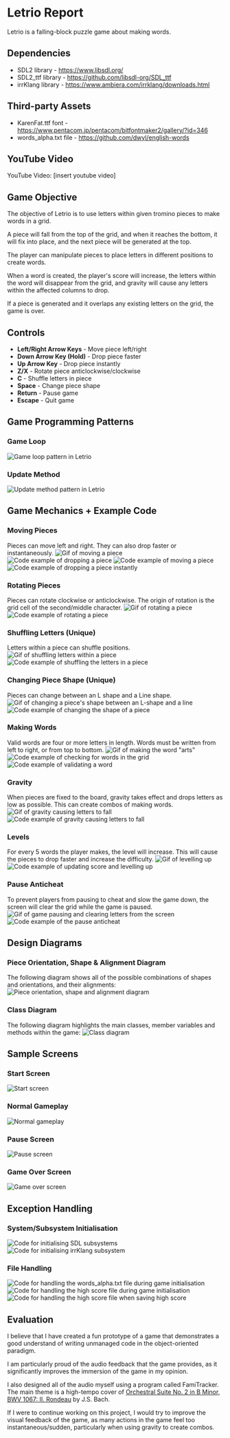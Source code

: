 # Letrio Report
Letrio is a falling-block puzzle game about making words.

## Dependencies
- SDL2 library - https://www.libsdl.org/
- SDL2_ttf library - https://github.com/libsdl-org/SDL_ttf
- irrKlang library - https://www.ambiera.com/irrklang/downloads.html

## Third-party Assets
- KarenFat.ttf font - https://www.pentacom.jp/pentacom/bitfontmaker2/gallery/?id=346
- words_alpha.txt file - https://github.com/dwyl/english-words

## YouTube Video
YouTube Video: [insert youtube video]

## Game Objective
The objective of Letrio is to use letters within given tromino pieces to make words in a grid. 

A piece will fall from the top of the grid, and when it reaches the bottom, it will fix into place, and the next piece will be generated at the top. 

The player can manipulate pieces to place letters in different positions to create words. 

When a word is created, the player's score will increase, the letters within the word will disappear from the grid, and gravity will cause any letters within the affected columns to drop.

If a piece is generated and it overlaps any existing letters on the grid, the game is over.

## Controls
- **Left/Right Arrow Keys** - Move piece left/right
- **Down Arrow Key (Hold)** - Drop piece faster
- **Up Arrow Key** - Drop piece instantly
- **Z/X** - Rotate piece anticlockwise/clockwise
- **C** - Shuffle letters in piece
- **Space** - Change piece shape
- **Return** - Pause game
- **Escape** - Quit game

## Game Programming Patterns

### Game Loop
![Game loop pattern in Letrio](./images/game_loop.png)
### Update Method
![Update method pattern in Letrio](./images/update_method.png)

## Game Mechanics + Example Code

### Moving Pieces
Pieces can move left and right. They can also drop faster or instantaneously.
![Gif of moving a piece](./images/movement.gif)
![Code example of dropping a piece](./images/code_example_drop.png)
![Code example of moving a piece](./images/code_example_move_left.png)
![Code example of dropping a piece instantly](./images/code_example_drop_instantly.png)
### Rotating Pieces
Pieces can rotate clockwise or anticlockwise. The origin of rotation is the grid cell of the second/middle character.
![Gif of rotating a piece](./images/rotation.gif)
![Code example of rotating a piece](./images/code_example_rotate_clockwise.png)
### Shuffling Letters (Unique)
Letters within a piece can shuffle positions.
![Gif of shuffling letters within a piece](./images/shuffling.gif)
![Code example of shuffling the letters in a piece](./images/code_example_shuffle_letters.png)
### Changing Piece Shape (Unique)
Pieces can change between an L shape and a Line shape.
![Gif of changing a piece's shape between an L-shape and a line](./images/change_shape.gif)
![Code example of changing the shape of a piece](./images/code_example_change_shape.png)
### Making Words
Valid words are four or more letters in length. Words must be written from left to right, or from top to bottom.
![Gif of making the word "arts"](./images/make_word.gif)
![Code example of checking for words in the grid](./images/code_example_check_words.png)
![Code example of validating a word](./images/code_example_validate_word.png)
### Gravity
When pieces are fixed to the board, gravity takes effect and drops letters as low as possible. This can create combos of making words.
![Gif of gravity causing letters to fall](./images/gravity.gif)
![Code example of gravity causing letters to fall](./images/code_example_gravity.png)
### Levels
For every 5 words the player makes, the level will increase. This will cause the pieces to drop faster and increase the difficulty.
![Gif of levelling up](./images/level_up.gif)
![Code example of updating score and levelling up](./images/code_example_update_score.png)
### Pause Anticheat
To prevent players from pausing to cheat and slow the game down, the screen will clear the grid while the game is paused.
![Gif of game pausing and clearing letters from the screen](./images/pause.gif)
![Code example of the pause anticheat](./images/code_example_pause_anticheat.png)

## Design Diagrams

### Piece Orientation, Shape & Alignment Diagram
The following diagram shows all of the possible combinations of shapes and orientations, and their alignments:
![Piece orientation, shape and alignment diagram](./images/piece_orientation_shape_&_alignment.png)
### Class Diagram
The following diagram highlights the main classes, member variables and methods within the game:
![Class diagram](./images/class_diagram.png)

## Sample Screens

### Start Screen
![Start screen](./images/start_screen.png)
### Normal Gameplay
![Normal gameplay](./images/normal_gameplay.png)
### Pause Screen
![Pause screen](./images/pause_screen.png)
### Game Over Screen
![Game over screen](./images/game_over_screen.png)

## Exception Handling

### System/Subsystem Initialisation
![Code for initialising SDL subsystems](./images/subsystem_initialisation_sdl.png)
![Code for initialising irrKlang subsystem](./images/subsystem_initialisation_irrklang.png)

### File Handling
![Code for handling the words_alpha.txt file during game initialisation](./images/file_handling_words_alpha.png)
![Code for handling the high score file during game initialisation](./images/file_handling_high_score.png)
![Code for handling the high score file when saving high score](./images/file_handling_high_score2.png)

## Evaluation
I believe that I have created a fun prototype of a game that demonstrates a good understand of writing unmanaged code in the object-oriented paradigm. 

I am particularly proud of the audio feedback that the game provides, as it significantly improves the immersion of the game in my opinion. 

I also designed all of the audio myself using a program called FamiTracker. The main theme is a high-tempo cover of [Orchestral Suite No. 2 in B Minor, BWV 1067: II. Rondeau](https://youtu.be/IYEQ1-Y5zCw?si=_AXVerQ2gZat-6F5) by J.S. Bach.

If I were to continue working on this project, I would try to improve the visual feedback of the game, as many actions in the game feel too instantaneous/sudden, particularly when using gravity to create combos.